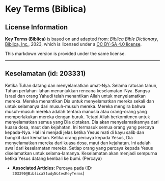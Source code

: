 # Key Terms (Biblica)

## License Information

**Key Terms (Biblica)** is based on and adapted from: _Biblica Bible Dictionary_, [Biblica, Inc.](https://www.biblica.com/), 2023, which is licensed under a [CC BY-SA 4.0 license](https://creativecommons.org/licenses/by-sa/4.0/legalcode.en).

This markdown version is provided under the same license.



--------------------------------

## Keselamatan (id: 203331)

Ketika Tuhan datang dan menyelamatkan umat\-Nya. Selama ratusan tahun, Tuhan perlahan\-lahan menunjukkan rencana keselamatan\-Nya. Bangsa Israel dan orang Yahudi telah menantikan Allah untuk menyelamatkan mereka. Mereka menantikan Dia untuk menyelamatkan mereka sekali dan untuk selamanya dari musuh\-musuh mereka. Mereka mengira bahwa musuh\-musuh mereka adalah tentara manusia atau orang\-orang yang memperlakukan mereka dengan buruk. Tetapi Allah berkomitmen untuk menyelamatkan semua yang Dia ciptakan. Dia akan menyelamatkannya dari kuasa dosa, maut dan kejahatan. Ini termasuk semua orang yang percaya kepada\-Nya. Hal ini menjadi jelas ketika Yesus mati di kayu salib dan bangkit dari kematian. Ketika orang percaya kepada Yesus, Dia menyelamatkan mereka dari kuasa dosa, maut dan kejahatan. Ini adalah awal dari keselamatan mereka. Setiap orang yang percaya kepada Yesus diselamatkan untuk selama\-lamanya. Keselamatan akan menjadi sempurna ketika Yesus datang kembali ke bumi. (Percaya)

* **Associated Articles:** Percaya pada (ID: `203390@BiblicaStudyNotesKeyTerms`)

